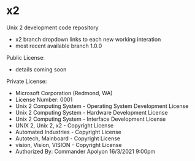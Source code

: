 # x2
Unix 2 development code repository
- x2 branch dropdown links to each new working interation
- most recent available branch 1.0.0

Public License:
- details coming soon

Private License:
- Microsoft Corporation (Redmond, WA)
- License Number: 0001
- Unix 2 Computing System  - Operating System Development License
- Unix 2 Computing System  - Hardware Development License
- Unix 2 Computing System  - Interface Development License
- UNIX 2, Unix 2, x2       - Copyright License
- Automated Industries     - Copyright License
- Autotech, Mainboard      - Copyright License
- vision, Vision, VISION   - Copyright License
- Authorized By: Commander Apolyon 16/3/2021 9:00pm
